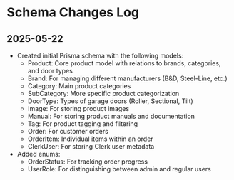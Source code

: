 # Schema Changes Log

## 2025-05-22
- Created initial Prisma schema with the following models:
  - Product: Core product model with relations to brands, categories, and door types
  - Brand: For managing different manufacturers (B&D, Steel-Line, etc.)
  - Category: Main product categories
  - SubCategory: More specific product categorization
  - DoorType: Types of garage doors (Roller, Sectional, Tilt)
  - Image: For storing product images
  - Manual: For storing product manuals and documentation
  - Tag: For product tagging and filtering
  - Order: For customer orders
  - OrderItem: Individual items within an order
  - ClerkUser: For storing Clerk user metadata
- Added enums:
  - OrderStatus: For tracking order progress
  - UserRole: For distinguishing between admin and regular users
